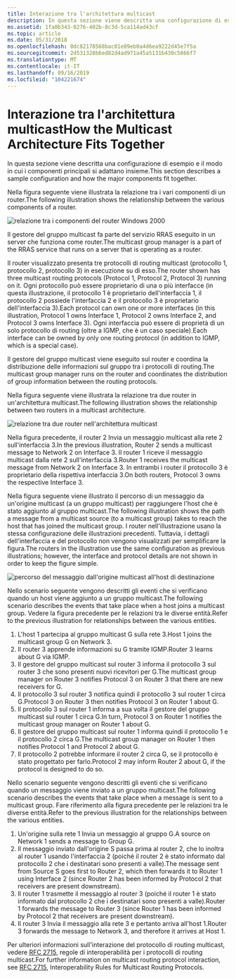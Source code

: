 ```yaml
---
title: Interazione tra l'architettura multicast
description: In questa sezione viene descritta una configurazione di esempio e il modo in cui i componenti principali si adattano insieme.
ms.assetid: 1fa0b343-0276-402b-8c3d-5ca114ad43cf
ms.topic: article
ms.date: 05/31/2018
ms.openlocfilehash: 0dc82178568bac01e89eb0a4d6ea9222d45e7f5a
ms.sourcegitcommit: 2d531328b6ed82d4ad971a45a5131b430c5866f7
ms.translationtype: MT
ms.contentlocale: it-IT
ms.lasthandoff: 09/16/2019
ms.locfileid: "104221674"
---
```

# <a name="how-the-multicast-architecture-fits-together"></a><span data-ttu-id="d6e0e-103">Interazione tra l'architettura multicast</span><span class="sxs-lookup"><span data-stu-id="d6e0e-103">How the Multicast Architecture Fits Together</span></span>

<span data-ttu-id="d6e0e-104">In questa sezione viene descritta una configurazione di esempio e il modo in cui i componenti principali si adattano insieme.</span><span class="sxs-lookup"><span data-stu-id="d6e0e-104">This section describes a sample configuration and how the major components fit together.</span></span>

<span data-ttu-id="d6e0e-105">Nella figura seguente viene illustrata la relazione tra i vari componenti di un router.</span><span class="sxs-lookup"><span data-stu-id="d6e0e-105">The following illustration shows the relationship between the various components of a router.</span></span>

![relazione tra i componenti del router Windows 2000](images/mrarch1.png)

<span data-ttu-id="d6e0e-107">Il gestore del gruppo multicast fa parte del servizio RRAS eseguito in un server che funziona come router.</span><span class="sxs-lookup"><span data-stu-id="d6e0e-107">The multicast group manager is a part of the RRAS service that runs on a server that is operating as a router.</span></span>

<span data-ttu-id="d6e0e-108">Il router visualizzato presenta tre protocolli di routing multicast (protocollo 1, protocollo 2, protocollo 3) in esecuzione su di esso.</span><span class="sxs-lookup"><span data-stu-id="d6e0e-108">The router shown has three multicast routing protocols (Protocol 1, Protocol 2, Protocol 3) running on it.</span></span> <span data-ttu-id="d6e0e-109">Ogni protocollo può essere proprietario di una o più interfacce (in questa illustrazione, il protocollo 1 è proprietario dell'interfaccia 1, il protocollo 2 possiede l'interfaccia 2 e il protocollo 3 è proprietario dell'interfaccia 3).</span><span class="sxs-lookup"><span data-stu-id="d6e0e-109">Each protocol can own one or more interfaces (in this illustration, Protocol 1 owns Interface 1, Protocol 2 owns Interface 2, and Protocol 3 owns Interface 3).</span></span> <span data-ttu-id="d6e0e-110">Ogni interfaccia può essere di proprietà di un solo protocollo di routing (oltre a IGMP, che è un caso speciale).</span><span class="sxs-lookup"><span data-stu-id="d6e0e-110">Each interface can be owned by only one routing protocol (in addition to IGMP, which is a special case).</span></span>

<span data-ttu-id="d6e0e-111">Il gestore del gruppo multicast viene eseguito sul router e coordina la distribuzione delle informazioni sul gruppo tra i protocolli di routing.</span><span class="sxs-lookup"><span data-stu-id="d6e0e-111">The multicast group manager runs on the router and coordinates the distribution of group information between the routing protocols.</span></span>

<span data-ttu-id="d6e0e-112">Nella figura seguente viene illustrata la relazione tra due router in un'architettura multicast.</span><span class="sxs-lookup"><span data-stu-id="d6e0e-112">The following illustration shows the relationship between two routers in a multicast architecture.</span></span>

![relazione tra due router nell'architettura multicast](images/mrarch2.png)

<span data-ttu-id="d6e0e-114">Nella figura precedente, il router 2 Invia un messaggio multicast alla rete 2 sull'interfaccia 3.</span><span class="sxs-lookup"><span data-stu-id="d6e0e-114">In the previous illustration, Router 2 sends a multicast message to Network 2 on Interface 3.</span></span> <span data-ttu-id="d6e0e-115">Il router 1 riceve il messaggio multicast dalla rete 2 sull'interfaccia 3.</span><span class="sxs-lookup"><span data-stu-id="d6e0e-115">Router 1 receives the multicast message from Network 2 on Interface 3.</span></span> <span data-ttu-id="d6e0e-116">In entrambi i router il protocollo 3 è proprietario della rispettiva interfaccia 3.</span><span class="sxs-lookup"><span data-stu-id="d6e0e-116">On both routers, Protocol 3 owns the respective Interface 3.</span></span>

<span data-ttu-id="d6e0e-117">Nella figura seguente viene illustrato il percorso di un messaggio da un'origine multicast (a un gruppo multicast) per raggiungere l'host che è stato aggiunto al gruppo multicast.</span><span class="sxs-lookup"><span data-stu-id="d6e0e-117">The following illustration shows the path a message from a multicast source (to a multicast group) takes to reach the host that has joined the multicast group.</span></span> <span data-ttu-id="d6e0e-118">I router nell'illustrazione usano la stessa configurazione delle illustrazioni precedenti. Tuttavia, i dettagli dell'interfaccia e del protocollo non vengono visualizzati per semplificare la figura.</span><span class="sxs-lookup"><span data-stu-id="d6e0e-118">The routers in the illustration use the same configuration as previous illustrations; however, the interface and protocol details are not shown in order to keep the figure simple.</span></span>

![percorso del messaggio dall'origine multicast all'host di destinazione](images/mrarch3.png)

<span data-ttu-id="d6e0e-120">Nello scenario seguente vengono descritti gli eventi che si verificano quando un host viene aggiunto a un gruppo multicast.</span><span class="sxs-lookup"><span data-stu-id="d6e0e-120">The following scenario describes the events that take place when a host joins a multicast group.</span></span> <span data-ttu-id="d6e0e-121">Vedere la figura precedente per le relazioni tra le diverse entità.</span><span class="sxs-lookup"><span data-stu-id="d6e0e-121">Refer to the previous illustration for relationships between the various entities.</span></span>

1.  <span data-ttu-id="d6e0e-122">L'host 1 partecipa al gruppo multicast G sulla rete 3.</span><span class="sxs-lookup"><span data-stu-id="d6e0e-122">Host 1 joins the multicast group G on Network 3.</span></span>
2.  <span data-ttu-id="d6e0e-123">Il router 3 apprende informazioni su G tramite IGMP.</span><span class="sxs-lookup"><span data-stu-id="d6e0e-123">Router 3 learns about G via IGMP.</span></span>
3.  <span data-ttu-id="d6e0e-124">Il gestore del gruppo multicast sul router 3 informa il protocollo 3 sul router 3 che sono presenti nuovi ricevitori per G.</span><span class="sxs-lookup"><span data-stu-id="d6e0e-124">The multicast group manager on Router 3 notifies Protocol 3 on Router 3 that there are new receivers for G.</span></span>
4.  <span data-ttu-id="d6e0e-125">Il protocollo 3 sul router 3 notifica quindi il protocollo 3 sul router 1 circa G.</span><span class="sxs-lookup"><span data-stu-id="d6e0e-125">Protocol 3 on Router 3 then notifies Protocol 3 on Router 1 about G.</span></span>
5.  <span data-ttu-id="d6e0e-126">Il protocollo 3 sul router 1 informa a sua volta il gestore del gruppo multicast sul router 1 circa G.</span><span class="sxs-lookup"><span data-stu-id="d6e0e-126">In turn, Protocol 3 on Router 1 notifies the multicast group manager on Router 1 about G.</span></span>
6.  <span data-ttu-id="d6e0e-127">Il gestore del gruppo multicast sul router 1 informa quindi il protocollo 1 e il protocollo 2 circa G.</span><span class="sxs-lookup"><span data-stu-id="d6e0e-127">The multicast group manager on Router 1 then notifies Protocol 1 and Protocol 2 about G.</span></span>
7.  <span data-ttu-id="d6e0e-128">Il protocollo 2 potrebbe informare il router 2 circa G, se il protocollo è stato progettato per farlo.</span><span class="sxs-lookup"><span data-stu-id="d6e0e-128">Protocol 2 may inform Router 2 about G, if the protocol is designed to do so.</span></span>

<span data-ttu-id="d6e0e-129">Nello scenario seguente vengono descritti gli eventi che si verificano quando un messaggio viene inviato a un gruppo multicast.</span><span class="sxs-lookup"><span data-stu-id="d6e0e-129">The following scenario describes the events that take place when a message is sent to a multicast group.</span></span> <span data-ttu-id="d6e0e-130">Fare riferimento alla figura precedente per le relazioni tra le diverse entità.</span><span class="sxs-lookup"><span data-stu-id="d6e0e-130">Refer to the previous illustration for the relationships between the various entities.</span></span>

1.  <span data-ttu-id="d6e0e-131">Un'origine sulla rete 1 Invia un messaggio al gruppo G.</span><span class="sxs-lookup"><span data-stu-id="d6e0e-131">A source on Network 1 sends a message to Group G.</span></span>
2.  <span data-ttu-id="d6e0e-132">Il messaggio inviato dall'origine S passa prima al router 2, che lo inoltra al router 1 usando l'interfaccia 2 (poiché il router 2 è stato informato dal protocollo 2 che i destinatari sono presenti a valle).</span><span class="sxs-lookup"><span data-stu-id="d6e0e-132">The message sent from Source S goes first to Router 2, which then forwards it to Router 1 using Interface 2 (since Router 2 has been informed by Protocol 2 that receivers are present downstream).</span></span>
3.  <span data-ttu-id="d6e0e-133">Il router 1 trasmette il messaggio al router 3 (poiché il router 1 è stato informato dal protocollo 2 che i destinatari sono presenti a valle).</span><span class="sxs-lookup"><span data-stu-id="d6e0e-133">Router 1 forwards the message to Router 3 (since Router 1 has been informed by Protocol 2 that receivers are present downstream).</span></span>
4.  <span data-ttu-id="d6e0e-134">Il router 3 Invia il messaggio alla rete 3 e pertanto arriva all'host 1.</span><span class="sxs-lookup"><span data-stu-id="d6e0e-134">Router 3 forwards the message to Network 3, and therefore it arrives at Host 1.</span></span>

<span data-ttu-id="d6e0e-135">Per ulteriori informazioni sull'interazione del protocollo di routing multicast, vedere [RFC 2715](routing-protocols-request-for-comments.md), regole di interoperabilità per i protocolli di routing multicast.</span><span class="sxs-lookup"><span data-stu-id="d6e0e-135">For further information on multicast routing protocol interaction, see [RFC 2715](routing-protocols-request-for-comments.md), Interoperability Rules for Multicast Routing Protocols.</span></span>

 

 




